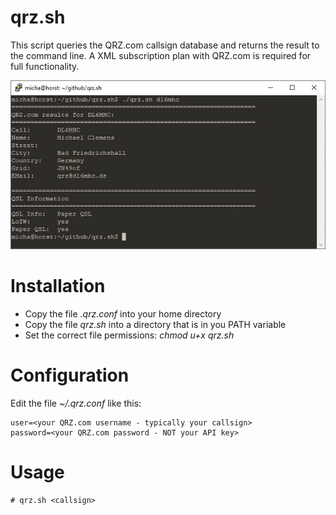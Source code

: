 # qrz.sh

This script queries the QRZ.com callsign database and returns
the result to the command line. A XML subscription plan with
QRZ.com is required for full functionality.

![screenshot](/screenshot.jpg?raw=true "screenshot")

# Installation

* Copy the file _.qrz.conf_ into your home directory
* Copy the file _qrz.sh_ into a directory that is in you PATH variable
* Set the correct file permissions: _chmod u+x qrz.sh_

# Configuration

Edit the file _~/.qrz.conf_ like this:

```
user=<your QRZ.com username - typically your callsign>
password=<your QRZ.com password - NOT your API key>
```

# Usage

```
# qrz.sh <callsign>
```
